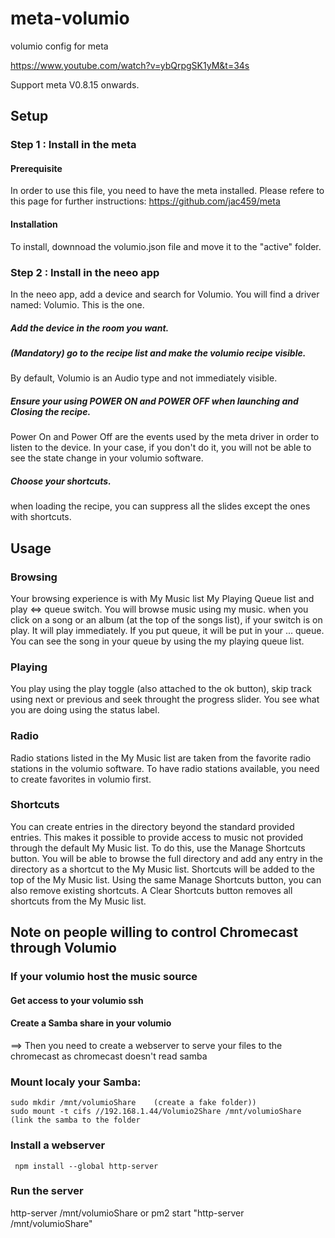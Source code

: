# meta-volumio
volumio config for meta

https://www.youtube.com/watch?v=ybQrpgSK1yM&t=34s

Support meta V0.8.15 onwards.

## Setup
### Step 1 : Install in the meta
#### Prerequisite
In order to use this file, you need to have the meta installed. Please refere to this page for further instructions:
https://github.com/jac459/meta
#### Installation
To install, downnoad the volumio.json file and move it to the "active" folder.

### Step 2 : Install in the neeo app
In the neeo app, add a device and search for Volumio.
You will find a driver named: Volumio.
This is the one.
##### Add the device in the room you want.
##### (Mandatory) go to the recipe list and make the volumio recipe visible.
By default, Volumio is an Audio type and not immediately visible.
##### Ensure your using POWER ON and POWER OFF when launching and Closing the recipe.
Power On and Power Off are the events used by the meta driver in order to listen to the device.
In your case, if you don't do it, you will not be able to see the state change in your volumio software.
##### Choose your shortcuts.
when loading the recipe, you can suppress all the slides except the ones with shortcuts. 

## Usage
### Browsing
Your browsing experience is with My Music list My Playing Queue list and play <=> queue switch.
You will browse music using my music.
when you click on a song or an album (at the top of the songs list), if your switch is on play. It will play immediately. If you put queue, it will be put in your ... queue.
You can see the song in your queue by using the my playing queue list.
### Playing
You play using the play toggle (also attached to the ok button), skip track using next or previous and seek throught the progress slider.
You see what you are doing using the status label.
### Radio
Radio stations listed in the My Music list are taken from the favorite radio stations in the volumio software.
To have radio stations available, you need to create favorites in volumio first.
### Shortcuts
You can create entries in the directory beyond the standard provided entries.
This makes it possible to provide access to music not provided through the default My Music list.
To do this, use the Manage Shortcuts button.
You will be able to browse the full directory and add any entry in the directory as a shortcut to the My Music list.
Shortcuts will be added to the top of the My Music list.
Using the same Manage Shortcuts button, you can also remove existing shortcuts.
A Clear Shortcuts button removes all shortcuts from the My Music list.

## Note on people willing to control Chromecast through Volumio
### If your volumio host the music source
#### Get access to your volumio ssh
#### Create a Samba share in your volumio
==> Then you need to create a webserver to serve your files to the chromecast as chromecast doesn't read samba
### Mount localy your Samba:
```
sudo mkdir /mnt/volumioShare    (create a fake folder))
sudo mount -t cifs //192.168.1.44/Volumio2Share /mnt/volumioShare (link the samba to the folder
```
### Install a webserver
``` npm install --global http-server```
### Run the server
http-server /mnt/volumioShare
or pm2 start "http-server /mnt/volumioShare"

